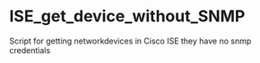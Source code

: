 # ISE_get_device_without_SNMP
Script for getting networkdevices in Cisco ISE they have no snmp credentials
